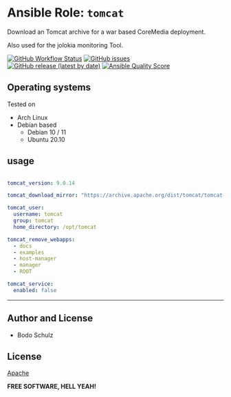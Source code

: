 
# Ansible Role:  `tomcat`

Download an Tomcat archive for a war based CoreMedia deployment.

Also used for the jolokia monitoring Tool.

[![GitHub Workflow Status](https://img.shields.io/github/actions/workflow/status/bodsch/ansible-tomcat/main.yml?branch=main)][ci]
[![GitHub issues](https://img.shields.io/github/issues/bodsch/ansible-tomcat)][issues]
[![GitHub release (latest by date)](https://img.shields.io/github/v/release/bodsch/ansible-tomcat)][releases]
[![Ansible Quality Score](https://img.shields.io/ansible/quality/50067?label=role%20quality)][quality]

[ci]: https://github.com/bodsch/ansible-tomcat/actions
[issues]: https://github.com/bodsch/ansible-tomcat/issues?q=is%3Aopen+is%3Aissue
[releases]: https://github.com/bodsch/ansible-tomcat/releases
[quality]: https://galaxy.ansible.com/bodsch/tomcat



## Operating systems

Tested on

* Arch Linux
* Debian based
    - Debian 10 / 11
    - Ubuntu 20.10
    

## usage

```yaml

tomcat_version: 9.0.14

tomcat_download_mirror: "https://archive.apache.org/dist/tomcat/tomcat-{{ tomcat_major_version }}/v{{ tomcat_version }}"

tomcat_user:
  username: tomcat
  group: tomcat
  home_directory: /opt/tomcat

tomcat_remove_webapps:
  - docs
  - examples
  - host-manager
  - manager
  - ROOT

tomcat_service:
  enabled: false
```


----

## Author and License

- Bodo Schulz

## License

[Apache](LICENSE)

**FREE SOFTWARE, HELL YEAH!**
